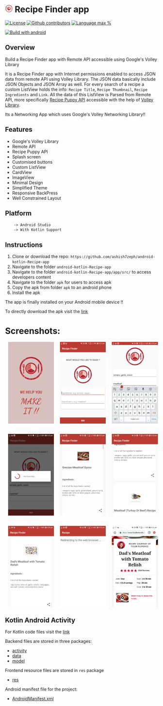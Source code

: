 

# <img alt="App image" src="screenshots/img_recipe_plate.png" width="5%"> Recipe Finder app

[![License](https://img.shields.io/github/license/ashish7zeph/android-kotlin-Chore-app.svg?style=for-the-badge)](https://github.com/ashish7zeph/android-kotlin-Recipe-app/blob/master/LICENSE)
[![Github contributors](https://img.shields.io/github/contributors/ashish7zeph/android-kotlin-Recipe-app.svg?style=for-the-badge)](https://github.com/ashish7zeph/android-kotlin-Recipe-app/graphs/contributors)
[![Language max %](https://img.shields.io/github/languages/top/ashish7zeph/android-kotlin-Recipe-app.svg?colorB=orange&style=for-the-badge)](https://kotlinlang.org/)

[![Build with android](https://forthebadge.com/images/badges/built-for-android.svg)](https://www.android.com/)

## Overview

Build a Recipe Finder app with Remote API accessible using Google's Volley Library

It is a Recipe Finder app with Internet permissions enabled to access JSON data from remote API using Volley Library. The JSON data basically include JSON Objects and JSON Array as well. For every search of a recipe a custom ListView holds the info: `Recipe Title`, `Recipe Thumbnail`, `Recipe Ingredients` and `Link`. All the data of this ListView is Parsed from Remote API, more specifically [Recipe Puppy API](http://www.recipepuppy.com/about/api/) accessible with the help of [Volley Library](https://developer.android.com/training/volley/).

Its a Networking App which uses Google's Volley Networking Library!!

## Features

* Google's Volley Library
* Remote API
* Recipe Puppy API
* Splash screen
* Customised buttons
* Custom ListView
* CardView
* ImageView
* Minimal Design
* Simplified Theme
* Responsive BackPress
* Well Constrained Layout

## Platform
        -> Android Studio
        -> With Kotlin Support

## Instructions

1. Clone or download the repo: `https://github.com/ashish7zeph/android-kotlin-Recipe-app`
2. Navigate to the folder `android-kotlin-Recipe-app`
3. Navigate to the folder `android-kotlin-Recipe-app/app/src/` to access developers content
3. Navigate to the folder `apk` for users to access apk
4. Copy the apk from folder `apk` to an android phone
5. Install the apk

The app is finally installed on your Android mobile device !!

To directly download the apk visit the [link](https://github.com/ashish7zeph/android-kotlin-Recipe-app/tree/master/apk)

 # Screenshots:

<div style="display:flex;">
<img alt="App image" src="screenshots/img1.jpg" width="30%" hspace="10">
<img alt="App image" src="screenshots/img2.jpg" width="30%" hspace="10">
<img alt="App image" src="screenshots/img3.jpg" width="30%" hspace="10">
</div>
<br/>
<br/>
<div style="display:flex;">
<img alt="App image" src="screenshots/img4.jpg" width="30%" hspace="10">
<img alt="App image" src="screenshots/img5.jpg" width="30%" hspace="10">
<img alt="App image" src="screenshots/img6.jpg" width="30%" hspace="10">
</div>
<br/>
<br/>
<div style="display:flex;">
<img alt="App image" src="screenshots/img7.jpg" width="30%" hspace="10">
<img alt="App image" src="screenshots/img8.jpg" width="30%" hspace="10">
<img alt="App image" src="screenshots/img9.jpg" width="30%" hspace="10">
</div>

## Kotlin Android Activity

For Kotlin code files visit the [link](https://github.com/ashish7zeph/android-kotlin-Recipe-app/tree/master/app/src/main/java/com/zeph7/recipefinder)

Backend files are stored in three packages:

* [activity](https://github.com/ashish7zeph/android-kotlin-Recipe-app/tree/master/app/src/main/java/com/zeph7/recipefinder/activity)
* [data](https://github.com/ashish7zeph/android-kotlin-Recipe-app/tree/master/app/src/main/java/com/zeph7/recipefinder/data)
* [model](https://github.com/ashish7zeph/android-kotlin-Recipe-app/tree/master/app/src/main/java/com/zeph7/recipefinder/model)

Frontend resource files are stored in `res` package

* [res](https://github.com/ashish7zeph/android-kotlin-Recipe-app/tree/master/app/src/main/res)

Android manifest file for the project:

* [AndroidManifest.xml](https://github.com/ashish7zeph/android-kotlin-Recipe-app/blob/master/app/src/main/AndroidManifest.xml)
